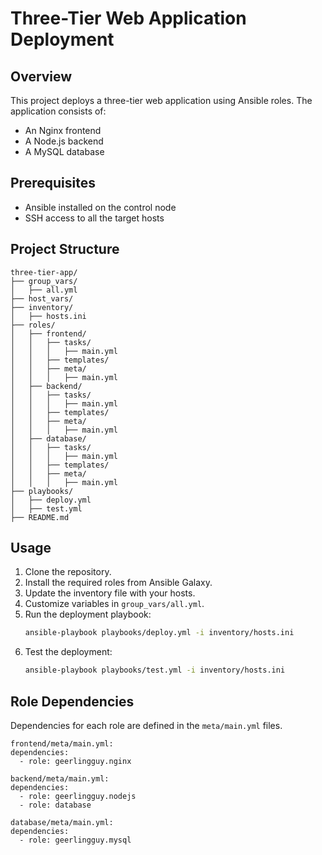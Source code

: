 # Three-Tier Web Application Deployment

## Overview

This project deploys a three-tier web application using Ansible roles. The application consists of:
- An Nginx frontend
- A Node.js backend
- A MySQL database

## Prerequisites

- Ansible installed on the control node
- SSH access to all the target hosts

## Project Structure

```
three-tier-app/
├── group_vars/
│   ├── all.yml
├── host_vars/
├── inventory/
│   ├── hosts.ini
├── roles/
│   ├── frontend/
│   │   ├── tasks/
│   │   │   ├── main.yml
│   │   ├── templates/
│   │   ├── meta/
│   │   │   ├── main.yml
│   ├── backend/
│   │   ├── tasks/
│   │   │   ├── main.yml
│   │   ├── templates/
│   │   ├── meta/
│   │   │   ├── main.yml
│   ├── database/
│   │   ├── tasks/
│   │   │   ├── main.yml
│   │   ├── templates/
│   │   ├── meta/
│   │   │   ├── main.yml
├── playbooks/
│   ├── deploy.yml
│   ├── test.yml
├── README.md
```

## Usage

1. Clone the repository.
2. Install the required roles from Ansible Galaxy.
3. Update the inventory file with your hosts.
4. Customize variables in `group_vars/all.yml`.
5. Run the deployment playbook:
    ```sh
    ansible-playbook playbooks/deploy.yml -i inventory/hosts.ini
    ```
6. Test the deployment:
    ```sh
    ansible-playbook playbooks/test.yml -i inventory/hosts.ini
    ```

## Role Dependencies

Dependencies for each role are defined in the `meta/main.yml` files.

```
frontend/meta/main.yml:
dependencies:
  - role: geerlingguy.nginx

backend/meta/main.yml:
dependencies:
  - role: geerlingguy.nodejs
  - role: database

database/meta/main.yml:
dependencies:
  - role: geerlingguy.mysql
```
